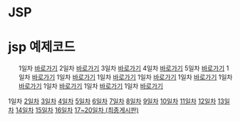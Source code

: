 # JSP
<h1>jsp 예제코드</h1>
<ul>
  <tr>
    <th>1일차</th>
    <td>
      <a href="https://github.com/Noah3521/JSP/tree/main/Day01">바로가기</a>
    </td>
        <th>2일차</th>
    <td>
      <a href="https://github.com/Noah3521/JSP/tree/main/Day02">바로가기</a>
    </td>
        <th>3일차</th>
    <td>
      <a href="https://github.com/Noah3521/JSP/tree/main/Day03">바로가기</a>
    </td>    
        <th>4일차</th>
    <td>
      <a href="https://github.com/Noah3521/JSP/tree/main/Day04">바로가기</a>
    </td>
        <th>5일차</th>
    <td>
      <a href="https://github.com/Noah3521/JSP/tree/main/Day05">바로가기</a>
    </td>    <th>1일차</th>
    <td>
      <a href="https://github.com/Noah3521/JSP/tree/main/Day01">바로가기</a>
    </td>    <th>1일차</th>
    <td>
      <a href="https://github.com/Noah3521/JSP/tree/main/Day01">바로가기</a>
    </td>    <th>1일차</th>
    <td>
      <a href="https://github.com/Noah3521/JSP/tree/main/Day01">바로가기</a>
    </td>    <th>1일차</th>
    <td>
      <a href="https://github.com/Noah3521/JSP/tree/main/Day01">바로가기</a>
    </td>    <th>1일차</th>
    <td>
      <a href="https://github.com/Noah3521/JSP/tree/main/Day01">바로가기</a>
    </td>    <th>1일차</th>
    <td>
      <a href="https://github.com/Noah3521/JSP/tree/main/Day01">바로가기</a>
    </td>    <th>1일차</th>
    <td>
      <a href="https://github.com/Noah3521/JSP/tree/main/Day01">바로가기</a>
    </td>    <th>1일차</th>
    <td>
      <a href="https://github.com/Noah3521/JSP/tree/main/Day01">바로가기</a>
    </td>    <th>1일차</th>
    <td>
      <a href="https://github.com/Noah3521/JSP/tree/main/Day01">바로가기</a>
    </td>
  </tr>
</ul>
1일차</a>
<a href="https://github.com/Noah3521/JSP/tree/main/Day02">2일차</a>
<a href="https://github.com/Noah3521/JSP/tree/main/Day03">3일차</a>
<a href="https://github.com/Noah3521/JSP/tree/main/Day04">4일차</a>
<a href="https://github.com/Noah3521/JSP/tree/main/Day05">5일차</a>
<a href="https://github.com/Noah3521/JSP/tree/main/Day06">6일차</a>
<a href="https://github.com/Noah3521/JSP/tree/main/Day07">7일차</a>
<a href="https://github.com/Noah3521/JSP/tree/main/Day08">8일차</a>
<a href="https://github.com/Noah3521/JSP/tree/main/Day09">9일차</a>
<a href="https://github.com/Noah3521/JSP/tree/main/Day10">10일차</a>
<a href="https://github.com/Noah3521/JSP/tree/main/Day11">11일차</a>
<a href="https://github.com/Noah3521/JSP/tree/main/Day12">12일차</a>
<a href="https://github.com/Noah3521/JSP/tree/main/Day13">13일차</a>
<a href="https://github.com/Noah3521/JSP/tree/main/Day14">14일차</a>
<a href="https://github.com/Noah3521/JSP/tree/main/Day15">15일차</a>
<a href="https://github.com/Noah3521/JSP/tree/main/Day16">16일차</a>
<a href="https://github.com/Noah3521/JSP/tree/main/Last">17~20일차 (최종게시판)</a>
